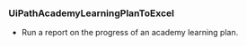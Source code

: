 ### UiPathAcademyLearningPlanToExcel ###

* Run a report on the progress of an academy learning plan.
